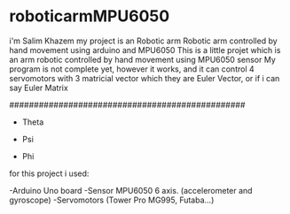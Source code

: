 # roboticarmMPU6050
i'm Salim Khazem my project is an Robotic arm 
Robotic arm controlled by hand movement using arduino and MPU6050 
This is a little projet which is an arm robotic controlled by hand movement using MPU6050 sensor
My program is not complete yet, however it works, and it can control 4 servomotors with 3 matricial vector which they are Euler Vector, or if i can say Euler Matrix

################################################

- Theta 

- Psi 

- Phi

for this project i used: 

-Arduino Uno board 
-Sensor MPU6050 6 axis. (accelerometer and gyroscope)
-Servomotors (Tower Pro MG995, Futaba...)

